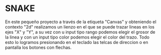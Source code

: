 # SNAKE
En este pequeño proyecto a través de la etiqueta "Canvas" y obteniendo el contexto "2d" realizamos un lienzo 
en el que se puede trazar lineas en los ejes "X" y "Y", a su vez con u input tipo rango podemos elegir el grosor
de la linea y con un input tipo color podemos elegir el color del trazo. Todo esto lo logramos presionando en el
teclado las telcas de direccion o en pantalla los botones con flechas.

